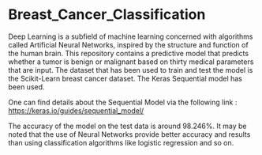 # Breast_Cancer_Classification

Deep Learning is a subfield of machine learning concerned with algorithms called Artificial Neural Networks, inspired by the structure and function of the human brain. This 
repository contains a predictive model that predicts whether a tumor is benign or malignant based on thirty medical parameters that are input. The dataset that has been used to train and test the model is the Scikit-Learn breast cancer dataset. The Keras Sequential model has been used.

One can find details about the Sequential Model via the following link :
https://keras.io/guides/sequential_model/

The accuracy of the model on the test data is around 98.246%. It may be noted that the use of Neural Networks provide better accuracy and results than using classification algorithms like logistic regression and so on. 
